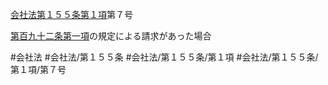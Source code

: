 [会社法第１５５条第１項](会社法＿＿＿＿第１５５条第１項)第７号

[第百九十二条第一項](会社法＿＿＿＿第１９２条第１項)の規定による請求があった場合


#会社法
#会社法/第１５５条
#会社法/第１５５条/第１項
#会社法/第１５５条/第１項/第７号
